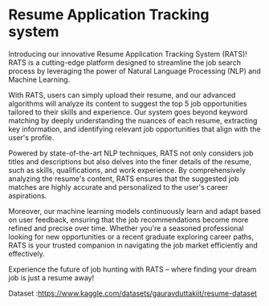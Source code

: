 # Resume Application Tracking system

Introducing our innovative Resume Application Tracking System (RATS)! RATS is a cutting-edge platform designed to streamline the job search process by leveraging the power of Natural Language Processing (NLP) and Machine Learning.

With RATS, users can simply upload their resume, and our advanced algorithms will analyze its content to suggest the top 5 job opportunities tailored to their skills and experience. Our system goes beyond keyword matching by deeply understanding the nuances of each resume, extracting key information, and identifying relevant job opportunities that align with the user's profile.

Powered by state-of-the-art NLP techniques, RATS not only considers job titles and descriptions but also delves into the finer details of the resume, such as skills, qualifications, and work experience. By comprehensively analyzing the resume's content, RATS ensures that the suggested job matches are highly accurate and personalized to the user's career aspirations.

Moreover, our machine learning models continuously learn and adapt based on user feedback, ensuring that the job recommendations become more refined and precise over time. Whether you're a seasoned professional looking for new opportunities or a recent graduate exploring career paths, RATS is your trusted companion in navigating the job market efficiently and effectively.

Experience the future of job hunting with RATS – where finding your dream job is just a resume away!

Dataset :https://www.kaggle.com/datasets/gauravduttakiit/resume-dataset
